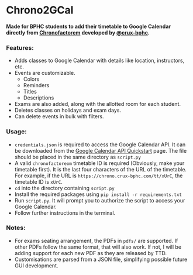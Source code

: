 # Chrono2GCal

<b>Made for BPHC students to add their timetable to Google Calendar directly from [Chronofactorem](https://chrono.crux-bphc.com) developed by [@crux-bphc](https://github.com/crux-bphc).</b>

### Features:

- Adds classes to Google Calendar with details like location, instructors, etc.
- Events are customizable.
  - Colors
  - Reminders
  - Titles
  - Descriptions
- Exams are also added, along with the allotted room for each student.
- Deletes classes on holidays and exam days.
- Can delete events in bulk with filters.

### Usage:

- `credentials.json` is required to access the Google Calendar API. It can be downloaded from the [Google Calendar API Quickstart](https://developers.google.com/calendar/quickstart/python) page. The file should be placed in the same directory as `script.py`
- A valid `chronofactoreom` timetable ID is required (Obviously, make your timetable first). It is the last four characters of the URL of the timetable. For example, if the URL is `https://chrono.crux-bphc.com/tt/xUrC`, the timetable ID is `xUrC`.
- `cd` into the directory containing `script.py`
- Install the required packages using `pip install -r requirements.txt`
- Run `script.py`. It will prompt you to authorize the script to access your Google Calendar.
- Follow further instructions in the terminal.

### Notes:

- For exams seating arrangement, the PDFs in `pdfs/` are supported. If other PDFs follow the same format, that will also work. If not, I will be adding support for each new PDF as they are released by TTD.
- Customisations are parsed from a JSON file, simplifying possible future GUI development.
